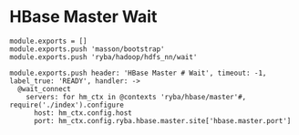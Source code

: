 
# HBase Master Wait

    module.exports = []
    module.exports.push 'masson/bootstrap'
    module.exports.push 'ryba/hadoop/hdfs_nn/wait'

    module.exports.push header: 'HBase Master # Wait', timeout: -1, label_true: 'READY', handler: ->
      @wait_connect
        servers: for hm_ctx in @contexts 'ryba/hbase/master'#, require('./index').configure
          host: hm_ctx.config.host
          port: hm_ctx.config.ryba.hbase.master.site['hbase.master.port']
